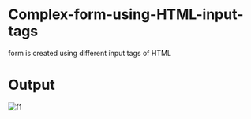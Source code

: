 # Complex-form-using-HTML-input-tags
 form is created using different input tags of HTML
# Output
![f1](https://github.com/MauryaTejash/Complex-form-using-HTML-input-tags/assets/93006244/5c8ebafa-e5e2-4848-b3cb-62a0367ab78a)
